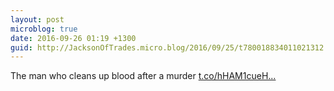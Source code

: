 ```yaml
---
layout: post
microblog: true
date: 2016-09-26 01:19 +1300
guid: http://JacksonOfTrades.micro.blog/2016/09/25/t780018834011021312.html
---
```

The man who cleans up blood after a murder [t.co/hHAM1cueH...](https://t.co/hHAM1cueHc)
